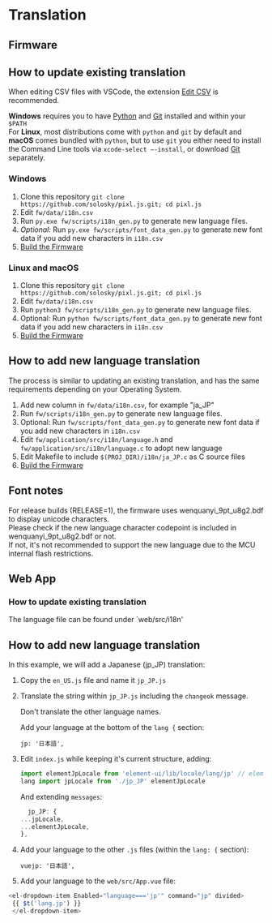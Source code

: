 # Translation

## Firmware

## How to update existing translation

When editing CSV files with VSCode, the extension [Edit CSV](https://marketplace.visualstudio.com/items?itemName=janisdd.vscode-edit-csv) is recommended.

**Windows** requires you to have [Python](https://www.python.org/downloads/) and [Git](https://git-scm.com/download/windows) installed and within your `$PATH`  
For **Linux**, most distributions come with `python` and `git` by default and **macOS** comes bundled with `python`, but to use `git` you either need to install the Command Line tools via `xcode-select –-install`, or download [Git](https://git-scm.com/download/mac) separately.

### Windows

1. Clone this repository
   `git clone https://github.com/solosky/pixl.js.git; cd pixl.js`
2. Edit `fw/data/i18n.csv`
3. Run `py.exe fw/scripts/i18n_gen.py` to generate new language files.
4. _Optional:_ Run `py.exe fw/scripts/font_data_gen.py` to generate new font data if you add new characters in `i18n.csv`
5. [Build the Firmware](03-Build-Firmware.md)

### Linux and macOS

1. Clone this repository
   `git clone https://github.com/solosky/pixl.js.git; cd pixl.js`
2. Edit `fw/data/i18n.csv`
3. Run `python3 fw/scripts/i18n_gen.py` to generate new language files.
4. Optional: Run `python fw/scripts/font_data_gen.py` to generate new font data if you add new characters in `i18n.csv`
5. [Build the Firmware](03-Build-Firmware.md)

## How to add new language translation

The process is similar to updating an existing translation, and has the same requirements depending on your Operating System.

1. Add new column in `fw/data/i18n.csv`, for example "ja_JP"
2. Run `fw/scripts/i18n_gen.py` to generate new language files.
3. Optional: Run `fw/scripts/font_data_gen.py` to generate new font data if you add new characters in `i18n.csv`
4. Edit `fw/application/src/i18n/language.h` and `fw/application/src/i18n/language.c` to adopt new language
5. Edit Makefile to include `$(PROJ_DIR)/i18n/ja_JP.c` as C source files
6. [Build the Firmware](03-Build-Firmware.md)

## Font notes

For release builds (RELEASE=1), the firmware uses wenquanyi_9pt_u8g2.bdf to display unicode characters.  
Please check if the new language character codepoint is included in wenquanyi_9pt_u8g2.bdf or not.  
If not, it's not recommended to support the new language due to the MCU internal flash restrictions.

## Web App

### How to update existing translation

The language file can be found under `web/src/i18n'

## How to add new language translation

In this example, we will add a Japanese (jp_JP) translation:

1. Copy the `en_US.js` file and name it `jp_JP.js`
2. Translate the string within `jp_JP.js` including the `changeok` message.

   Don't translate the other language names.

   Add your language at the bottom of the `lang {` section:

   `jp: '日本語',`

3. Edit `index.js` while keeping it's current structure, adding:

   ```js
   import elementJpLocale from 'element-ui/lib/locale/lang/jp' // element-ui
   lang import jpLocale from './jp_JP' elementJpLocale
   ```

     And extending `messages`:

     ```js
       jp_JP: {
    ...jpLocale,
    ...elementJpLocale,
     },
     ```

4. Add your language to the other `.js` files (within the `lang: {` section):

   `vuejp: '日本語',`

5. Add your language to the `web/src/App.vue` file:

```js
<el-dropdown-item Enabled="language==='jp'" command="jp" divided>
 {{ $t('lang.jp') }}
 </el-dropdown-item>
```
